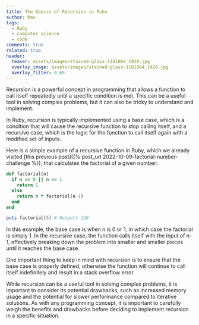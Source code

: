 ```yaml
---
title: The Basics of Recursion in Ruby
author: Max
tags:
  - Ruby
  - computer science
  - code
comments: true
related: true
header:
  teaser: assets/images/stained-glass-1181864_1920.jpg
  overlay_image: assets/images/stained-glass-1181864_1920.jpg
  overlay_filter: 0.65
---
```


Recursion is a powerful concept in programming that allows a function to call itself repeatedly until a specific condition is met. This can be a useful tool in solving complex problems, but it can also be tricky to understand and implement.

In Ruby, recursion is typically implemented using a base case, which is a condition that will cause the recursive function to stop calling itself, and a recursive case, which is the logic for the function to call itself again with a modified set of inputs.

Here is a simple example of a recursive function in Ruby, which we already visited [this previous post]({% post_url 2022-10-09-factorial-number-challenge %}), that calculates the factorial of a given number:
~~~ruby
def factorial(n)
  if n == 0 || n == 1
    return 1
  else
    return n * factorial(n-1)
  end
end

puts factorial(5) # Outputs 120
~~~

In this example, the base case is when n is 0 or 1, in which case the factorial is simply 1. In the recursive case, the function calls itself with the input of n-1, effectively breaking down the problem into smaller and smaller pieces until it reaches the base case.

One important thing to keep in mind with recursion is to ensure that the base case is properly defined, otherwise the function will continue to call itself indefinitely and result in a stack overflow error.

While recursion can be a useful tool in solving complex problems, it is important to consider its potential drawbacks, such as increased memory usage and the potential for slower performance compared to iterative solutions. As with any programming concept, it is important to carefully weigh the benefits and drawbacks before deciding to implement recursion in a specific situation.
